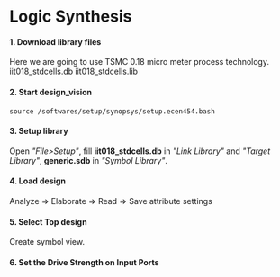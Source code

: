 # Logic Synthesis
#### 1. Download library files

Here we are going to use TSMC 0.18 micro meter process technology.
iit018_stdcells.db
iit018_stdcells.lib

#### 2. Start design_vision
```
source /softwares/setup/synopsys/setup.ecen454.bash
```
#### 3. Setup library

Open *"File>Setup"*, fill **iit018_stdcells.db** in *"Link Library"* and *"Target Library"*, **generic.sdb** in *"Symbol Library"*.

#### 4. Load design


Analyze => Elaborate => Read => Save attribute settings
  
  
#### 5. Select Top design

Create symbol view.

#### 6. Set the Drive Strength on Input Ports

